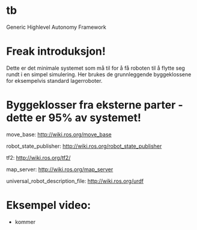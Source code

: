 # tb
Generic Highlevel Autonomy Framework 

# Freak introduksjon!

Dette er det minimale systemet som må til for å få roboten til å flytte seg rundt i en simpel simulering. Her brukes de grunnleggende byggeklossene for eksempelvis standard lagerroboter. 

# Byggeklosser fra eksterne parter - dette er 95% av systemet! 

move_base: 
http://wiki.ros.org/move_base

robot_state_publisher: 
http://wiki.ros.org/robot_state_publisher

tf2: 
http://wiki.ros.org/tf2/

map_server: 
http://wiki.ros.org/map_server

universal_robot_description_file:
http://wiki.ros.org/urdf

# Eksempel video: 

- kommer 
